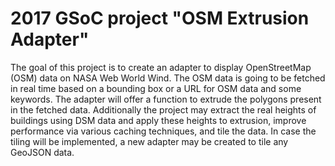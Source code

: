# 2017 GSoC project "OSM Extrusion Adapter"

The goal of this project is to create an adapter to display OpenStreetMap (OSM) data on NASA Web World Wind. The OSM data is going to be fetched in real time based on a bounding box or a URL for OSM data and some keywords. The adapter will offer a function to extrude the polygons present in the fetched data. Additionally the project may extract the real heights of buildings using DSM data and apply these heights to extrusion, improve performance via various caching techniques, and tile the data. In case the tiling will be implemented, a new adapter may be created to tile any GeoJSON data.
